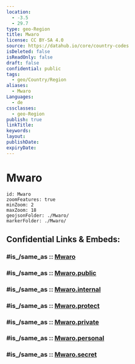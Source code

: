 ```yaml
---
location:
  - -3.5
  - 29.7
type: geo-Region
title: Mwaro
license: CC BY-SA 4.0
source: https://datahub.io/core/country-codes
isDeleted: false
isReadOnly: false
draft: false
confidential: public
tags:
  - geo/Country/Region
aliases:
  - Mwaro
Languages:
  - de
cssclasses:
  - geo-Region
publish: true
linkTitle:
keywords:
layout:
publishDate:
expiryDate:
---
```


# Mwaro

```leaflet
id: Mwaro
zoomFeatures: true 
minZoom: 2 
maxZoom: 18
geojsonFolder: ./Mwaro/
markerFolder: ./Mwaro/
```


## Confidential Links & Embeds: 

### #is_/same_as :: [Mwaro](/_Standards/Earth/Continent/Africa/Africa~Central/Burundi/Provinces~Burundi/Mwaro.md) 

### #is_/same_as :: [Mwaro.public](/_public/Earth/Continent/Africa/Africa~Central/Burundi/Provinces~Burundi/Mwaro.public.md) 

### #is_/same_as :: [Mwaro.internal](/_internal/Earth/Continent/Africa/Africa~Central/Burundi/Provinces~Burundi/Mwaro.internal.md) 

### #is_/same_as :: [Mwaro.protect](/_protect/Earth/Continent/Africa/Africa~Central/Burundi/Provinces~Burundi/Mwaro.protect.md) 

### #is_/same_as :: [Mwaro.private](/_private/Earth/Continent/Africa/Africa~Central/Burundi/Provinces~Burundi/Mwaro.private.md) 

### #is_/same_as :: [Mwaro.personal](/_personal/Earth/Continent/Africa/Africa~Central/Burundi/Provinces~Burundi/Mwaro.personal.md) 

### #is_/same_as :: [Mwaro.secret](/_secret/Earth/Continent/Africa/Africa~Central/Burundi/Provinces~Burundi/Mwaro.secret.md)

